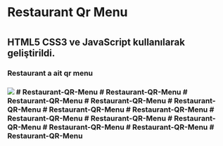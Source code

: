 <h1>Restaurant Qr Menu<h1>

<h2>HTML5 CSS3 ve JavaScript kullanılarak geliştirildi.</h2>

<h3>Restaurant a ait qr menu <h3>

<img src="qrmenu.gif"/>
# Restaurant-QR-Menu
# Restaurant-QR-Menu
# Restaurant-QR-Menu
# Restaurant-QR-Menu
# Restaurant-QR-Menu
# Restaurant-QR-Menu
# Restaurant-QR-Menu
# Restaurant-QR-Menu
# Restaurant-QR-Menu
# Restaurant-QR-Menu
# Restaurant-QR-Menu
# Restaurant-QR-Menu
# Restaurant-QR-Menu
